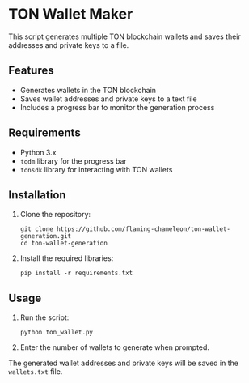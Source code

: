 # TON Wallet Maker

This script generates multiple TON blockchain wallets and saves their addresses and private keys to a file.

## Features

- Generates wallets in the TON blockchain
- Saves wallet addresses and private keys to a text file
- Includes a progress bar to monitor the generation process

## Requirements

- Python 3.x
- `tqdm` library for the progress bar
- `tonsdk` library for interacting with TON wallets

## Installation

1. Clone the repository:

   ```
   git clone https://github.com/flaming-chameleon/ton-wallet-generation.git
   cd ton-wallet-generation
   ```

2. Install the required libraries:
   ```
   pip install -r requirements.txt
   ```

## Usage

1. Run the script:

   ```
   python ton_wallet.py
   ```

2. Enter the number of wallets to generate when prompted.

The generated wallet addresses and private keys will be saved in the `wallets.txt` file.
